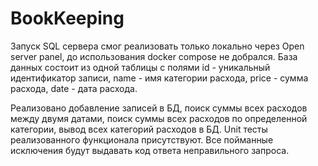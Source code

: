 # BookKeeping
Запуск SQL сервера смог реализовать только локально через Open server panel, до использования docker compose не добрался.
База данных состоит из одной таблицы с полями id - уникальный идентификатор записи, 
name - имя категории расхода, price - сумма расхода, date - дата расхода.

Реализовано добавление записей в БД, поиск суммы всех расходов между двумя датами, 
поиск суммы всех расходов по определенной категории, вывод всех категорий расходов в БД.
Unit тесты реализованного функционала присутствуют.
Все пойманные исключения будут выдавать код ответа неправильного запроса.
